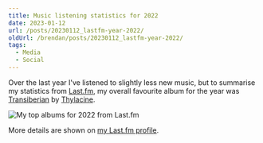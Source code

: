 ```yaml
---
title: Music listening statistics for 2022
date: 2023-01-12
url: /posts/20230112_lastfm-year-2022/
oldUrl: /brendan/posts/20230112_lastfm-year-2022/
tags:
  - Media
  - Social
---
```


Over the last year I've listened to slightly less new music, but to summarise my statistics from [Last.fm](https://www.last.fm/), my overall favourite album for the year was [Transiberian](https://open.spotify.com/album/6YtM1Rx1qdF6phYUD36sAg) by [Thylacine](https://www.thylacinemusic.com/).

![My top albums for 2022 from Last.fm](/images/brendan/lastfm-2022-top-albums.png)

More details are shown on [my Last.fm profile](https://www.last.fm/user/brendanmurty/listening-report/year/2022).
